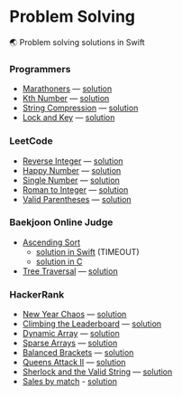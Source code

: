 # Problem Solving

🌏 Problem solving solutions in Swift

### Programmers

* [Marathoners][marathoners-problem] — [solution][marathoners-solution]
* [Kth Number][kth-number-problem] — [solution][kth-number-solution]
* [String Compression][string-compression-problem] — [solution][string-compression-solution]
* [Lock and Key][lock-and-key-problem] — [solution][lock-and-key-solution]

### LeetCode

* [Reverse Integer][reverse-integer-problem] — [solution][reverse-integer-solution]
* [Happy Number][happy-number-problem] — [solution][happy-number-solution]
* [Single Number][single-number-problem] — [solution][single-number-solution]
* [Roman to Integer][roman-to-integer-problem] — [solution][roman-to-integer-solution]
* [Valid Parentheses][valid-parentheses-problem] — [solution][valid-parentheses-solution]

### Baekjoon Online Judge

* [Ascending Sort][ascending-sort-problem]
    * [solution in Swift][ascending-sort-solution-swift] (TIMEOUT)
    * [solution in C][ascending-sort-solution-c]
* [Tree Traversal][tree-traversal-problem] — [solution][tree-traversal-solution]

### HackerRank

* [New Year Chaos][new-year-chaos-problem] — [solution][new-year-chaos-solution]
* [Climbing the Leaderboard][climbing-the-leaderboard-problem] — [solution][climbing-the-leaderboard-solution]
* [Dynamic Array][dynamic-array-problem] — [solution][dynamic-array-solution]
* [Sparse Arrays][sparse-arrays-problem] — [solution][sparse-arrays-solution]
* [Balanced Brackets][balanced-brackets-problem] — [solution][balanced-brackets-solution]
* [Queens Attack II][queens-attack-2-problem] — [solution][queens-attack-2-solution]
* [Sherlock and the Valid String][sherlock-and-the-valid-string-problem] — [solution][sherlock-and-the-valid-string-solution]
* [Sales by match][sales-by-match-problem] - [solution][sales-by-match-solution]


[marathoners-problem]: https://programmers.co.kr/learn/courses/30/lessons/42576
[marathoners-solution]: https://github.com/seizze/problem-solving-swift/blob/master/Programmers/Programmers/Solutions/Marathoners.swift
[reverse-integer-problem]: https://leetcode.com/problems/reverse-integer/
[reverse-integer-solution]: https://github.com/seizze/problem-solving-swift/blob/master/reverse_integer/reverse_integer/Solution.swift
[kth-number-problem]: https://programmers.co.kr/learn/courses/30/lessons/42748?language=swift
[kth-number-solution]: https://github.com/seizze/problem-solving-swift/blob/master/Programmers/Programmers/Solutions/KthNumber.swift
[ascending-sort-problem]:https://www.acmicpc.net/problem/10989
[ascending-sort-solution-swift]: https://github.com/seizze/problem-solving-swift/blob/master/ascending_sort/ascending_sort/main.swift
[ascending-sort-solution-c]: https://github.com/seizze/problem-solving-swift/blob/master/ascending_sort_c/ascending_sort_c/main.c
[happy-number-problem]: https://leetcode.com/problems/happy-number/
[happy-number-solution]: https://github.com/seizze/problem-solving-swift/blob/master/happy_number/happy_number/main.swift
[single-number-problem]: https://leetcode.com/problems/single-number/
[single-number-solution]: https://github.com/seizze/problem-solving-swift/blob/master/single_number/single_number/main.swift
[tree-traversal-problem]: https://www.acmicpc.net/problem/1991
[tree-traversal-solution]: https://github.com/seizze/problem-solving-swift/blob/master/tree_traversal/tree_traversal/main.swift
[roman-to-integer-problem]: https://leetcode.com/problems/roman-to-integer/
[roman-to-integer-solution]: https://github.com/seizze/problem-solving-swift/blob/master/roman_to_integer/roman_to_integer/main.swift
[valid-parentheses-problem]: https://leetcode.com/problems/valid-parentheses/
[valid-parentheses-solution]: https://github.com/seizze/problem-solving-swift/blob/master/valid_parentheses/valid_parentheses/main.swift
[new-year-chaos-problem]: https://www.hackerrank.com/challenges/new-year-chaos/problem
[new-year-chaos-solution]: https://github.com/seizze/problem-solving-swift/blob/master/HackerRank/HackerRank/Solutions/NewYearChaos.swift
[climbing-the-leaderboard-problem]: https://www.hackerrank.com/challenges/climbing-the-leaderboard/problem
[climbing-the-leaderboard-solution]: https://github.com/seizze/problem-solving-swift/blob/master/HackerRank/HackerRank/Solutions/ClimbingTheLeaderboard.swift
[dynamic-array-problem]: https://www.hackerrank.com/challenges/dynamic-array/problem
[dynamic-array-solution]: https://github.com/seizze/problem-solving-swift/blob/master/HackerRank/HackerRank/Solutions/DynamicArray.swift
[string-compression-problem]: https://programmers.co.kr/learn/courses/30/lessons/60057
[string-compression-solution]: https://github.com/seizze/problem-solving-swift/blob/master/Programmers/Programmers/Solutions/StringCompression.swift
[sparse-arrays-problem]: https://www.hackerrank.com/challenges/sparse-arrays/problem
[sparse-arrays-solution]: https://github.com/seizze/problem-solving-swift/blob/master/HackerRank/HackerRank/Solutions/SparseArrays.swift
[balanced-brackets-problem]: https://www.hackerrank.com/challenges/balanced-brackets/problem?isFullScreen=true
[balanced-brackets-solution]: https://github.com/seizze/problem-solving-swift/blob/master/HackerRank/HackerRank/Solutions/BalancedBrackets.swift
[queens-attack-2-problem]: https://www.hackerrank.com/challenges/queens-attack-2/problem?isFullScreen=true
[queens-attack-2-solution]: https://github.com/seizze/problem-solving-swift/blob/master/HackerRank/HackerRank/Solutions/QueensAttack2.swift
[sherlock-and-the-valid-string-problem]: https://www.hackerrank.com/challenges/sherlock-and-valid-string/problem?isFullScreen=true
[sherlock-and-the-valid-string-solution]: https://github.com/seizze/problem-solving-swift/blob/master/HackerRank/HackerRank/Solutions/SherlockAndTheValidString.swift
[lock-and-key-problem]: https://programmers.co.kr/learn/courses/30/lessons/60059#
[lock-and-key-solution]: https://github.com/seizze/problem-solving-swift/blob/master/Programmers/Programmers/Solutions/LockAndKey.swift
[sales-by-match-problem]: https://www.hackerrank.com/challenges/sock-merchant/problem?h_l=interview&playlist_slugs%5B%5D=interview-preparation-kit&playlist_slugs%5B%5D=warmup
[sales-by-match-solution]: https://github.com/AkshayDevkate/HACKER_RANK/blob/master/salesbyMatch.swift
